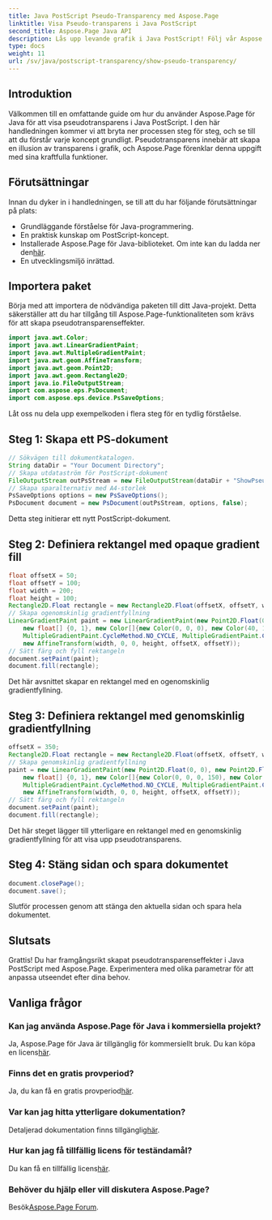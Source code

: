 ```yaml
---
title: Java PostScript Pseudo-Transparency med Aspose.Page
linktitle: Visa Pseudo-transparens i Java PostScript
second_title: Aspose.Page Java API
description: Lås upp levande grafik i Java PostScript! Följ vår Aspose.Page-handledning för steg-för-steg-skapande av pseudotransparens. Ladda ner nu!
type: docs
weight: 11
url: /sv/java/postscript-transparency/show-pseudo-transparency/
---
```

## Introduktion
Välkommen till en omfattande guide om hur du använder Aspose.Page för Java för att visa pseudotransparens i Java PostScript. I den här handledningen kommer vi att bryta ner processen steg för steg, och se till att du förstår varje koncept grundligt. Pseudotransparens innebär att skapa en illusion av transparens i grafik, och Aspose.Page förenklar denna uppgift med sina kraftfulla funktioner.
## Förutsättningar
Innan du dyker in i handledningen, se till att du har följande förutsättningar på plats:
- Grundläggande förståelse för Java-programmering.
- En praktisk kunskap om PostScript-koncept.
-  Installerade Aspose.Page för Java-biblioteket. Om inte kan du ladda ner den[här](https://releases.aspose.com/page/java/).
- En utvecklingsmiljö inrättad.
## Importera paket
Börja med att importera de nödvändiga paketen till ditt Java-projekt. Detta säkerställer att du har tillgång till Aspose.Page-funktionaliteten som krävs för att skapa pseudotransparenseffekter.
```java
import java.awt.Color;
import java.awt.LinearGradientPaint;
import java.awt.MultipleGradientPaint;
import java.awt.geom.AffineTransform;
import java.awt.geom.Point2D;
import java.awt.geom.Rectangle2D;
import java.io.FileOutputStream;
import com.aspose.eps.PsDocument;
import com.aspose.eps.device.PsSaveOptions;
```
Låt oss nu dela upp exempelkoden i flera steg för en tydlig förståelse.
## Steg 1: Skapa ett PS-dokument
```java
// Sökvägen till dokumentkatalogen.
String dataDir = "Your Document Directory";
// Skapa utdataström för PostScript-dokument
FileOutputStream outPsStream = new FileOutputStream(dataDir + "ShowPseudoTransparency_outPS.ps");
// Skapa sparalternativ med A4-storlek
PsSaveOptions options = new PsSaveOptions();
PsDocument document = new PsDocument(outPsStream, options, false);
```
Detta steg initierar ett nytt PostScript-dokument.
## Steg 2: Definiera rektangel med opaque gradient fill
```java
float offsetX = 50;
float offsetY = 100;
float width = 200;
float height = 100;
Rectangle2D.Float rectangle = new Rectangle2D.Float(offsetX, offsetY, width, height);
// Skapa ogenomskinlig gradientfyllning
LinearGradientPaint paint = new LinearGradientPaint(new Point2D.Float(0, 0), new Point2D.Float(200, 100),
    new float[] {0, 1}, new Color[]{new Color(0, 0, 0), new Color(40, 128, 70)},
    MultipleGradientPaint.CycleMethod.NO_CYCLE, MultipleGradientPaint.ColorSpaceType.SRGB,
    new AffineTransform(width, 0, 0, height, offsetX, offsetY));
// Sätt färg och fyll rektangeln
document.setPaint(paint);
document.fill(rectangle);
```
Det här avsnittet skapar en rektangel med en ogenomskinlig gradientfyllning.
## Steg 3: Definiera rektangel med genomskinlig gradientfyllning
```java
offsetX = 350;
Rectangle2D.Float rectangle = new Rectangle2D.Float(offsetX, offsetY, width, height);
// Skapa genomskinlig gradientfyllning
paint = new LinearGradientPaint(new Point2D.Float(0, 0), new Point2D.Float(200, 100),
    new float[] {0, 1}, new Color[]{new Color(0, 0, 0, 150), new Color(40, 128, 70, 50)},
    MultipleGradientPaint.CycleMethod.NO_CYCLE, MultipleGradientPaint.ColorSpaceType.SRGB,
    new AffineTransform(width, 0, 0, height, offsetX, offsetY));
// Sätt färg och fyll rektangeln
document.setPaint(paint);
document.fill(rectangle);
```
Det här steget lägger till ytterligare en rektangel med en genomskinlig gradientfyllning för att visa upp pseudotransparens.
## Steg 4: Stäng sidan och spara dokumentet
```java
document.closePage();
document.save();
```
Slutför processen genom att stänga den aktuella sidan och spara hela dokumentet.
## Slutsats
Grattis! Du har framgångsrikt skapat pseudotransparenseffekter i Java PostScript med Aspose.Page. Experimentera med olika parametrar för att anpassa utseendet efter dina behov.
## Vanliga frågor
### Kan jag använda Aspose.Page för Java i kommersiella projekt?
 Ja, Aspose.Page för Java är tillgänglig för kommersiellt bruk. Du kan köpa en licens[här](https://purchase.aspose.com/buy).
### Finns det en gratis provperiod?
 Ja, du kan få en gratis provperiod[här](https://releases.aspose.com/).
### Var kan jag hitta ytterligare dokumentation?
 Detaljerad dokumentation finns tillgänglig[här](https://reference.aspose.com/page/java/).
### Hur kan jag få tillfällig licens för teständamål?
 Du kan få en tillfällig licens[här](https://purchase.aspose.com/temporary-license/).
### Behöver du hjälp eller vill diskutera Aspose.Page?
 Besök[Aspose.Page Forum](https://forum.aspose.com/c/page/39).